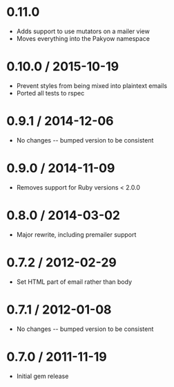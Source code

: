 # 0.11.0

  * Adds support to use mutators on a mailer view
  * Moves everything into the Pakyow namespace

# 0.10.0 / 2015-10-19

  * Prevent styles from being mixed into plaintext emails
  * Ported all tests to rspec

# 0.9.1 / 2014-12-06

  * No changes -- bumped version to be consistent

# 0.9.0 / 2014-11-09

  * Removes support for Ruby versions < 2.0.0

# 0.8.0 / 2014-03-02

  * Major rewrite, including premailer support

# 0.7.2 / 2012-02-29

  * Set HTML part of email rather than body

# 0.7.1 / 2012-01-08

  * No changes -- bumped version to be consistent

# 0.7.0 / 2011-11-19

 * Initial gem release
